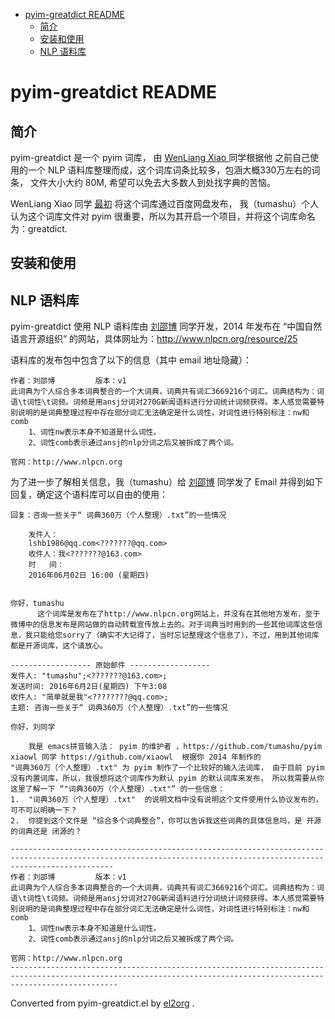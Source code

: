- [pyim-greatdict README](#org57842d4)
  - [简介](#orgcf8626b)
  - [安装和使用](#org0d761c1)
  - [NLP 语料库](#orgf6603cc)


<a id="org57842d4"></a>

# pyim-greatdict README


<a id="orgcf8626b"></a>

## 简介

pyim-greatdict 是一个 pyim 词库， 由 [WenLiang Xiao ](https://github.com/xiaowl) 同学根据他 之前自己使用的一个 NLP 语料库整理而成，这个词库词条比较多，包涵大概330万左右的词条， 文件大小大约 80M, 希望可以免去大多数人到处找字典的苦恼。

WenLiang Xiao 同学 [最初](https://github.com/tumashu/pyim/pull/77) 将这个词库通过百度网盘发布， 我（tumashu）个人认为这个词库文件对 pyim 很重要，所以为其开启一个项目，并将这个词库命名为：greatdict.


<a id="org0d761c1"></a>

## 安装和使用



## NLP 语料库

pyim-greatdict 使用 NLP 语料库由 [刘邵博](https://github.com/lshb) 同学开发，2014 年发布在 “中国自然语言开源组织” 的网站，具体网址为：<http://www.nlpcn.org/resource/25>

语料库的发布包中包含了以下的信息（其中 email 地址隐藏）：

    作者：刘邵博         版本：v1
    此词典为个人综合多本词典整合的一个大词典，词典共有词汇3669216个词汇。词典结构为：词语\t词性\t词频。词频是用ansj分词对270G新闻语料进行分词统计词频获得。本人感觉需要特别说明的是词典整理过程中存在部分词汇无法确定是什么词性，对词性进行特别标注：nw和comb
        1、词性nw表示本身不知道是什么词性。
        2、词性comb表示通过ansj的nlp分词之后又被拆成了两个词。

    官网：http://www.nlpcn.org

为了进一步了解相关信息，我（tumashu）给 [刘邵博](https://github.com/lshb) 同学发了 Email 并得到如下回复，确定这个语料库可以自由的使用：

    回复：咨询一些关于“ 词典360万（个人整理）.txt”的一些情况

        发件人：
        lshb1986@qq.com<???????@qq.com>
        收件人：我<???????@163.com>
        时   间：
        2016年06月02日 16:00 (星期四)


    你好，tumashu
          这个词库是发布在了http://www.nlpcn.org网站上，并没有在其他地方发布，至于微博中的信息发布是网站做的自动转载宣传放上去的。对于词典当时用到的一些其他词库这些信息，我只能给您sorry了（确实不大记得了，当时忘记整理这个信息了），不过，用到其他词库都是开源词库，这个请放心。

    ------------------ 原始邮件 ------------------
    发件人: "tumashu";<???????@163.com>;
    发送时间: 2016年6月2日(星期四) 下午3:08
    收件人: "简单就是我"<????????@qq.com>;
    主题: 咨询一些关于“ 词典360万（个人整理）.txt”的一些情况

    你好，刘同学

        我是 emacs拼音输入法： pyim 的维护者 ，https://github.com/tumashu/pyim      xiaowl 同学 https://github.com/xiaowl  根据你 2014 年制作的
    "词典360万（个人整理）.txt" 为 pyim 制作了一个比较好的输入法词库， 由于目前 pyim 没有内置词库，所以，我很想将这个词库作为默认 pyim 的默认词库来发布， 所以我需要从你这里了解一下 “"词典360万（个人整理）.txt"” 的一些信息：
    1.  "词典360万（个人整理）.txt"  的说明文档中没有说明这个文件使用什么协议发布的， 可不可以明确一下？
    2.  你提到这个文件是 “综合多个词典整合”，你可以告诉我这些词典的具体信息吗，是 开源的词典还是 闭源的？

    -------------------------------------------------------------------------------------------------------------------------------------------------------------------
    作者：刘邵博         版本：v1
    此词典为个人综合多本词典整合的一个大词典，词典共有词汇3669216个词汇。词典结构为：词语\t词性\t词频。词频是用ansj分词对270G新闻语料进行分词统计词频获得。本人感觉需要特别说明的是词典整理过程中存在部分词汇无法确定是什么词性，对词性进行特别标注：nw和comb
        1、词性nw表示本身不知道是什么词性。
        2、词性comb表示通过ansj的nlp分词之后又被拆成了两个词。

    官网：http://www.nlpcn.org
    --------------------------------------------------------------------------------------------------------------------------------------------------------------------


Converted from pyim-greatdict.el by [el2org](https://github.com/tumashu/el2org) .
